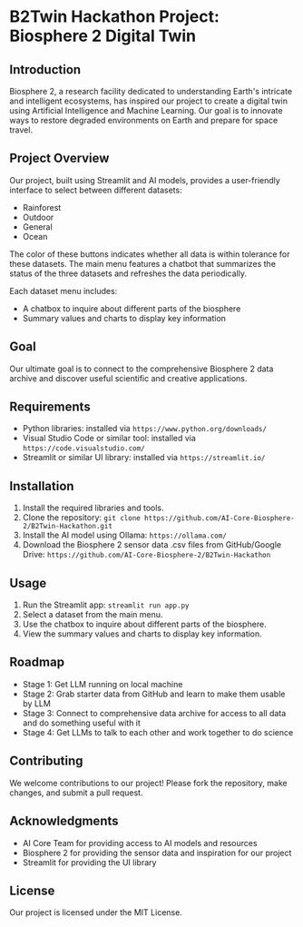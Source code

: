 # B2Twin Hackathon Project: Biosphere 2 Digital Twin
## Introduction
Biosphere 2, a research facility dedicated to understanding Earth's intricate and intelligent ecosystems, has inspired our project to create a digital twin using Artificial Intelligence and Machine Learning. Our goal is to innovate ways to restore degraded environments on Earth and prepare for space travel.

## Project Overview
Our project, built using Streamlit and AI models, provides a user-friendly interface to select between different datasets:
* Rainforest
* Outdoor
* General
* Ocean

The color of these buttons indicates whether all data is within tolerance for these datasets. The main menu features a chatbot that summarizes the status of the three datasets and refreshes the data periodically.

Each dataset menu includes:
* A chatbox to inquire about different parts of the biosphere
* Summary values and charts to display key information

## Goal
Our ultimate goal is to connect to the comprehensive Biosphere 2 data archive and discover useful scientific and creative applications.

## Requirements
* Python libraries: installed via `https://www.python.org/downloads/`
* Visual Studio Code or similar tool: installed via `https://code.visualstudio.com/`
* Streamlit or similar UI library: installed via `https://streamlit.io/`

## Installation
1. Install the required libraries and tools.
2. Clone the repository: `git clone https://github.com/AI-Core-Biosphere-2/B2Twin-Hackathon.git`
3. Install the AI model using Ollama: `https://ollama.com/`
4. Download the Biosphere 2 sensor data .csv files from GitHub/Google Drive: `https://github.com/AI-Core-Biosphere-2/B2Twin-Hackathon`

## Usage
1. Run the Streamlit app: `streamlit run app.py`
2. Select a dataset from the main menu.
3. Use the chatbox to inquire about different parts of the biosphere.
4. View the summary values and charts to display key information.

## Roadmap
* Stage 1: Get LLM running on local machine
* Stage 2: Grab starter data from GitHub and learn to make them usable by LLM
* Stage 3: Connect to comprehensive data archive for access to all data and do something useful with it
* Stage 4: Get LLMs to talk to each other and work together to do science

## Contributing
We welcome contributions to our project! Please fork the repository, make changes, and submit a pull request.

## Acknowledgments
* AI Core Team for providing access to AI models and resources
* Biosphere 2 for providing the sensor data and inspiration for our project
* Streamlit for providing the UI library

## License
Our project is licensed under the MIT License.
